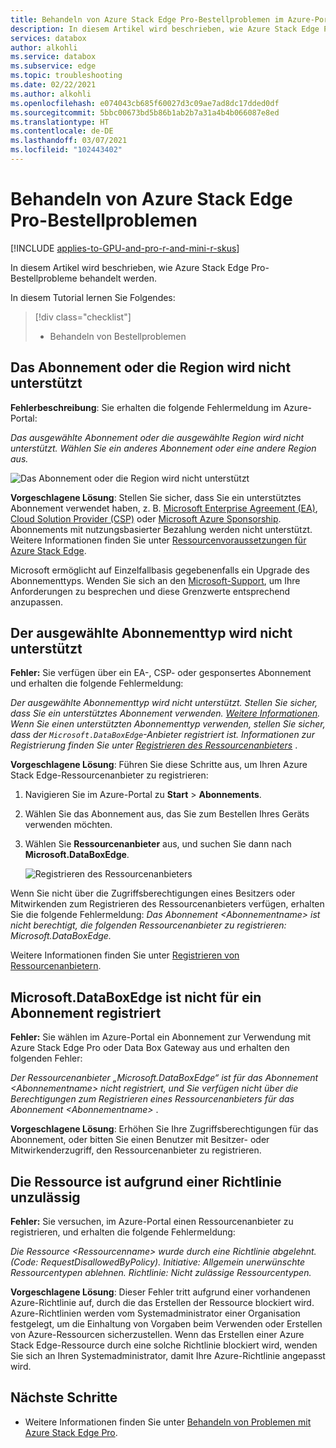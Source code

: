 ```yaml
---
title: Behandeln von Azure Stack Edge Pro-Bestellproblemen im Azure-Portal | Microsoft-Dokumentation
description: In diesem Artikel wird beschrieben, wie Azure Stack Edge Pro-Bestellprobleme behandelt werden.
services: databox
author: alkohli
ms.service: databox
ms.subservice: edge
ms.topic: troubleshooting
ms.date: 02/22/2021
ms.author: alkohli
ms.openlocfilehash: e074043cb685f60027d3c09ae7ad8dc17dded0df
ms.sourcegitcommit: 5bbc00673bd5b86b1ab2b7a31a4b4b066087e8ed
ms.translationtype: HT
ms.contentlocale: de-DE
ms.lasthandoff: 03/07/2021
ms.locfileid: "102443402"
---
```

# <a name="troubleshoot-your-azure-stack-edge-pro-ordering-issues"></a>Behandeln von Azure Stack Edge Pro-Bestellproblemen

[!INCLUDE [applies-to-GPU-and-pro-r-and-mini-r-skus](../../includes/azure-stack-edge-applies-to-gpu-pro-r-mini-r-sku.md)]

In diesem Artikel wird beschrieben, wie Azure Stack Edge Pro-Bestellprobleme behandelt werden.

In diesem Tutorial lernen Sie Folgendes:

> [!div class="checklist"]
>
> * Behandeln von Bestellproblemen

## <a name="unsupported-subscription-or-region"></a>Das Abonnement oder die Region wird nicht unterstützt

**Fehlerbeschreibung**: Sie erhalten die folgende Fehlermeldung im Azure-Portal:

*Das ausgewählte Abonnement oder die ausgewählte Region wird nicht unterstützt. Wählen Sie ein anderes Abonnement oder eine andere Region aus.*

![Das Abonnement oder die Region wird nicht unterstützt](media/azure-stack-edge-troubleshoot-ordering/azure-stack-edge-troubleshoot-ordering-01.png)

**Vorgeschlagene Lösung**:  Stellen Sie sicher, dass Sie ein unterstütztes Abonnement verwendet haben, z. B. [Microsoft Enterprise Agreement (EA)](https://azure.microsoft.com/overview/sales-number/), [Cloud Solution Provider (CSP)](/partner-center/azure-plan-lp) oder [Microsoft Azure Sponsorship](https://azure.microsoft.com/offers/ms-azr-0036p/). Abonnements mit nutzungsbasierter Bezahlung werden nicht unterstützt. Weitere Informationen finden Sie unter [Ressourcenvoraussetzungen für Azure Stack Edge](azure-stack-edge-deploy-prep.md#prerequisites).

Microsoft ermöglicht auf Einzelfallbasis gegebenenfalls ein Upgrade des Abonnementtyps. Wenden Sie sich an den [Microsoft-Support](https://azure.microsoft.com/support/options/), um Ihre Anforderungen zu besprechen und diese Grenzwerte entsprechend anzupassen.

## <a name="selected-subscription-type-not-supported"></a>Der ausgewählte Abonnementtyp wird nicht unterstützt

**Fehler:** Sie verfügen über ein EA-, CSP- oder gesponsertes Abonnement und erhalten die folgende Fehlermeldung:

*Der ausgewählte Abonnementtyp wird nicht unterstützt. Stellen Sie sicher, dass Sie ein unterstütztes Abonnement verwenden. [Weitere Informationen](azure-stack-edge-deploy-prep.md#prerequisites). Wenn Sie einen unterstützten Abonnementtyp verwenden, stellen Sie sicher, dass der `Microsoft.DataBoxEdge`-Anbieter registriert ist. Informationen zur Registrierung finden Sie unter [Registrieren des Ressourcenanbieters](azure-stack-edge-manage-access-power-connectivity-mode.md#register-resource-providers)* .

**Vorgeschlagene Lösung**: Führen Sie diese Schritte aus, um Ihren Azure Stack Edge-Ressourcenanbieter zu registrieren:

1. Navigieren Sie im Azure-Portal zu **Start** > **Abonnements**.

2. Wählen Sie das Abonnement aus, das Sie zum Bestellen Ihres Geräts verwenden möchten.

3. Wählen Sie **Ressourcenanbieter** aus, und suchen Sie dann nach **Microsoft.DataBoxEdge**.

    ![Registrieren des Ressourcenanbieters](media/azure-stack-edge-troubleshoot-ordering/azure-stack-edge-troubleshoot-ordering-02.png)

Wenn Sie nicht über die Zugriffsberechtigungen eines Besitzers oder Mitwirkenden zum Registrieren des Ressourcenanbieters verfügen, erhalten Sie die folgende Fehlermeldung: *Das Abonnement &lt;Abonnementname&gt; ist nicht berechtigt, die folgenden Ressourcenanbieter zu registrieren: Microsoft.DataBoxEdge.*

Weitere Informationen finden Sie unter [Registrieren von Ressourcenanbietern](azure-stack-edge-manage-access-power-connectivity-mode.md#register-resource-providers).

## <a name="microsoftdataboxedge-not-registered-for-subscription"></a>Microsoft.DataBoxEdge ist nicht für ein Abonnement registriert

**Fehler:** Sie wählen im Azure-Portal ein Abonnement zur Verwendung mit Azure Stack Edge Pro oder Data Box Gateway aus und erhalten den folgenden Fehler:

*Der Ressourcenanbieter „Microsoft.DataBoxEdge“ ist für das Abonnement &lt;Abonnementname&gt; nicht registriert, und Sie verfügen nicht über die Berechtigungen zum Registrieren eines Ressourcenanbieters für das Abonnement &lt;Abonnementname&gt;* .

**Vorgeschlagene Lösung**: Erhöhen Sie Ihre Zugriffsberechtigungen für das Abonnement, oder bitten Sie einen Benutzer mit Besitzer- oder Mitwirkenderzugriff, den Ressourcenanbieter zu registrieren.

## <a name="resource-disallowed-by-policy"></a>Die Ressource ist aufgrund einer Richtlinie unzulässig

**Fehler:** Sie versuchen, im Azure-Portal einen Ressourcenanbieter zu registrieren, und erhalten die folgende Fehlermeldung:

*Die Ressource &lt;Ressourcenname&gt; wurde durch eine Richtlinie abgelehnt. (Code: RequestDisallowedByPolicy). Initiative: Allgemein unerwünschte Ressourcentypen ablehnen. Richtlinie: Nicht zulässige Ressourcentypen.*

**Vorgeschlagene Lösung**: Dieser Fehler tritt aufgrund einer vorhandenen Azure-Richtlinie auf, durch die das Erstellen der Ressource blockiert wird. Azure-Richtlinien werden vom Systemadministrator einer Organisation festgelegt, um die Einhaltung von Vorgaben beim Verwenden oder Erstellen von Azure-Ressourcen sicherzustellen. Wenn das Erstellen einer Azure Stack Edge-Ressource durch eine solche Richtlinie blockiert wird, wenden Sie sich an Ihren Systemadministrator, damit Ihre Azure-Richtlinie angepasst wird.

## <a name="next-steps"></a>Nächste Schritte

* Weitere Informationen finden Sie unter [Behandeln von Problemen mit Azure Stack Edge Pro](azure-stack-edge-troubleshoot.md).